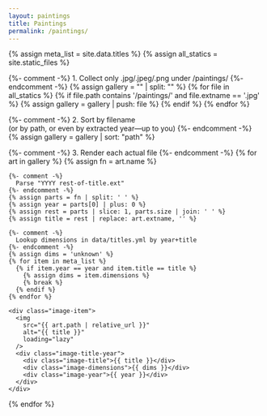 ```yaml
---
layout: paintings
title: Paintings
permalink: /paintings/
---
```


<div class="image-container">

  {% assign meta_list = site.data.titles %}
  {% assign all_statics = site.static_files %}

  {%- comment -%}
    1. Collect only .jpg/.jpeg/.png under /paintings/
  {%- endcomment -%}
  {% assign gallery = "" | split: "" %}
  {% for file in all_statics %}
    {% if file.path contains '/paintings/' and file.extname == '.jpg' %}
      {% assign gallery = gallery | push: file %}
    {% endif %}
  {% endfor %}

  {%- comment -%}
    2. Sort by filename  
       (or by path, or even by extracted year—up to you)
  {%- endcomment -%}
  {% assign gallery = gallery | sort: "path" %}

  {%- comment -%}
    3. Render each actual file
  {%- endcomment -%}
  {% for art in gallery %}
    {% assign fn = art.name %}

    {%- comment -%}
      Parse "YYYY rest‑of‑title.ext"
    {%- endcomment -%}
    {% assign parts = fn | split: ' ' %}
    {% assign year = parts[0] | plus: 0 %}
    {% assign rest = parts | slice: 1, parts.size | join: ' ' %}
    {% assign title = rest | replace: art.extname, '' %}

    {%- comment -%}
      Lookup dimensions in data/titles.yml by year+title
    {%- endcomment -%}
    {% assign dims = 'unknown' %}
    {% for item in meta_list %}
      {% if item.year == year and item.title == title %}
        {% assign dims = item.dimensions %}
        {% break %}
      {% endif %}
    {% endfor %}

    <div class="image-item">
      <img
        src="{{ art.path | relative_url }}"
        alt="{{ title }}"
        loading="lazy"
      />
      <div class="image-title-year">
        <div class="image-title">{{ title }}</div>
        <div class="image-dimensions">{{ dims }}</div>
        <div class="image-year">{{ year }}</div>
      </div>
    </div>
  {% endfor %}

</div>
